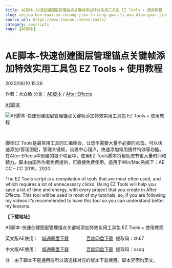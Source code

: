 ```yaml
---
title: AE脚本-快速创建图层管理锚点关键帧添加特效实用工具包 EZ Tools + 使用教程
slug: aejiao-ben-kuai-su-chuang-jian-tu-ceng-guan-li-mao-dian-guan-jian-zheng-tian-jia-te-xiao-shi-yong-gong-ju-bao-ez-tools-shi-yong-jiao-cheng
source_url: https://www.lookae.com/ez-tools/
category: aescripts
tags: [AE脚本]
---
```

# AE脚本-快速创建图层管理锚点关键帧添加特效实用工具包 EZ Tools + 使用教程

2020/06/10 15:26

作者：大众脸
分类：[AE脚本](https://www.lookae.com/after-effects/aescripts/) / [After Effects](https://www.lookae.com/after-effects/)

[AE脚本](https://www.lookae.com/tag/ae%e8%84%9a%e6%9c%ac/)

![AE脚本-快速创建图层管理锚点关键帧添加特效实用工具包 EZ Tools + 使用教程](https://www.lookae.com/wp-content/uploads/2020/06/EZ-Tools.jpg "AE脚本-快速创建图层管理锚点关键帧添加特效实用工具包 EZ Tools + 使用教程-LookAE.com")

﻿﻿﻿

脚本EZ Tools是最常用工具的汇编集合，让您不需要大量不必要的点击。可以快速添加/管理图层，管理关键帧，设置中心锚点，快速添加常用插件特效等功能。在After Effects中创建的每个项目中，使用EZ Tools脚本将帮助您节省大量时间和精力。脚本由国外作者免费提供，可直接免费使用。适用于Win/Mac系统下：AE CC – CC 2019，2020

The EZ Tools script is a compilation of tools that are most often used, and which requires a lot of unnecessary clicks. Using EZ Tools will help you save a lot of time and energy, with every project that you create in After Effects. This tool will be used in most of my tutorials, so, if you are following my videos it’s recommended to have this tool so you can understand better my lessons.

**【下载地址】**

AE脚本-快速创建图层管理锚点关键帧添加特效实用工具包 EZ Tools + 使用教程

英文版AE使用：   [城通网盘下载](https://089u.com/file/680462-447995407)              [百度网盘下载](https://pan.baidu.com/s/16J6Dq7lOc96ebUU48Ttd-Q)  提取码：zh67

中文版AE使用：   [城通网盘下载](https://089u.com/file/680462-448006135)              [百度网盘下载](https://pan.baidu.com/s/133-KnlmRudH0dg6oc40NAw)  提取码：osoq

注：由于脚本不是通用符所以请选择对应的版本下载使用。脚本界面均英文。
